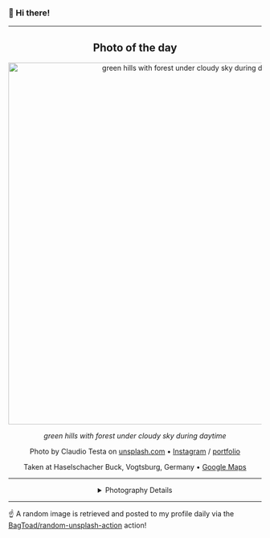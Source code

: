 ### 👋 Hi there!

----
<div align="center">

## Photo of the day
  
  <a href="https://unsplash.com/photos/green-hills-with-forest-under-cloudy-sky-during-daytime--SO3JtE3gZo"><img width="720" src="https://images.unsplash.com/photo-1506260408121-e353d10b87c7?crop=entropy&cs=tinysrgb&fit=max&fm=jpg&ixid=M3w1NTI0NDl8MHwxfHJhbmRvbXx8fHx8fHx8fDE3MDczNzIwMzN8&ixlib=rb-4.0.3&q=80&w=1080" alt="green hills with forest under cloudy sky during daytime"></a>
  
  <em>green hills with forest under cloudy sky during daytime</em>
  
  <em></em>

  Photo by Claudio Testa on [unsplash.com](https://unsplash.com/) • [Instagram](https://instagram.com/testaphotography) / [portfolio](http://testa-photography.com/)
  
  Taken at Haselschacher Buck, Vogtsburg, Germany • [Google Maps](https://www.google.com/maps/search/?api=1&query=48.0959879,7.69210129999999)
  
  ---
  
<details>
<summary>Photography Details</summary>
  
| Parameter     | Value |
| ------------- | ----- |
| Camera Model  | Canon EOS 600D |
| Exposure Time | 1/13 |
| Aperture      | 8.0 |
| Focal Length  | 18.0 |
| ISO           | 100 |
| Location      | Haselschacher Buck, Vogtsburg, Germany (Germany) |
| Coordinates   | Latitude 48.0959879, Longitude 7.69210129999999 |

### Map

```geojson
        {
            "type": "FeatureCollection",
            "features": [
                {
                    "type": "Feature",
                    "properties": {},
                    "geometry": {
                        "coordinates": [
                            7.69210129999999,
                            48.0959879
                        ],
                        "type": "Point"
                    },
                    "id": 1
                },
                {
                    "type": "Feature",
                    "properties": {},
                    "geometry": {
                        "coordinates": [
                            [
                                7.99210129999999,
                                48.395987899999994
                            ],
                            [
                                7.99210129999999,
                                47.7959879
                            ],
                            [
                                7.39210129999999,
                                47.7959879
                            ],
                            [
                                7.39210129999999,
                                48.395987899999994
                            ],
                            [
                                7.99210129999999,
                                48.395987899999994
                            ]
                        ],
                        "type": "LineString"
                    }
                }
            ]
        }
```

</details>

</div>

----

☝️ A random image is retrieved and posted to my profile daily via the [BagToad/random-unsplash-action](https://github.com/BagToad/random-unsplash-action) action!
